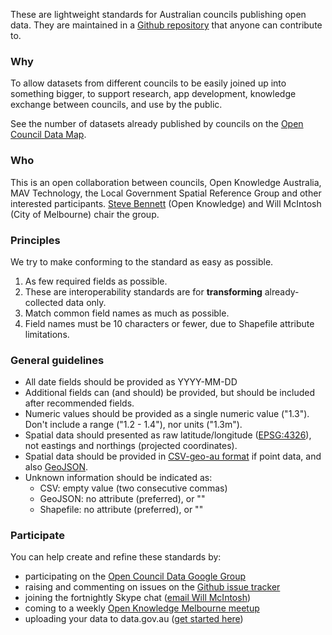 These are lightweight standards for Australian councils publishing open data. They are maintained in a [Github repository](http://github.com/OpenCouncilData/open-council-data) that anyone can contribute to.

### Why

 To allow datasets from different councils to be easily joined up into something bigger, to support research, app development, knowledge exchange between councils, and use by the public.

See the number of datasets already published by councils on the [Open Council Data Map](http://maps.opencouncildata.org).

<!-- <iframe width='100%' height='480' frameborder='0'
src='https://stevage.cartodb.com/viz/43494ef2-61f3-11e5-a667-0e4fddd5de28/embed_map'
allowfullscreen webkitallowfullscreen mozallowfullscreen oallowfullscreen msallowfullscreen>
</iframe>
 -->
### Who
This is an open collaboration between councils, Open Knowledge Australia, MAV Technology, the Local Government Spatial Reference Group and other interested participants. [Steve Bennett](http://stevebennett.me) (Open Knowledge) and Will McIntosh (City of Melbourne) chair the group.

### Principles
We try to make conforming to the standard as easy as possible.

1. As few required fields as possible.
2. These are interoperability standards are for **transforming** already-collected data only.
3. Match common field names as much as possible.
4. Field names must be 10 characters or fewer, due to Shapefile attribute limitations.

### General guidelines

* All date fields should be provided as YYYY-MM-DD
* Additional fields can (and should) be provided, but should be included after recommended fields.
* Numeric values should be provided as a single numeric value ("1.3"). Don't include a range ("1.2 - 1.4"), nor units ("1.3m").
* Spatial data should presented as raw latitude/longitude ([EPSG:4326](http://spatialreference.org/ref/epsg/wgs-84/)), not eastings and northings (projected coordinates).
* Spatial data should be provided in [CSV-geo-au format](https://github.com/NICTA/nationalmap/wiki/csv-geo-au) if point data, and also [GeoJSON](http://geojson.org/geojson-spec.html).
* Unknown information should be indicated as:
    - CSV: empty value (two consecutive commas)
    - GeoJSON: no attribute (preferred), or ""
    - Shapefile: no attribute (preferred), or ""

### Participate

You can help create and refine these standards by:

* participating on the [Open Council Data Google Group](https://groups.google.com/forum/#!forum/opencouncildata)
* raising and commenting on issues on the [Github issue tracker](https://github.com/OpenCouncilData/open-council-data/issues)
* joining the fortnightly Skype chat ([email Will McIntosh](mailto:will.mcintosh@melbourne.vic.gov.au))
* coming to a weekly [Open Knowledge Melbourne meetup](www.meetup.com/Open-Knowledge-Melbourne/)
* uploading your data to data.gov.au ([get started here](http://opencouncildata.org))
